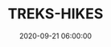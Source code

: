 ---
title: 'TREKS-HIKES'
date: 2020-09-21 06:00:00
description: "Discover the best trails in the Bay Area and National Parks with all the insider tips you need. From scenic views to hidden gems, I've got you covered. Join me as we explore nature's wonders one step at a time. Every post is a guide to your next adventure, making hiking in the great outdoors easy and exciting. Let's hit the trails together and make every hike a memorable experience!"
featured_image: 'https://wayfaringuniversecdn.azureedge.net/image-container/thumbnails/treks-hikes/glaciernationalparkhikethumbnail.jpg'
---